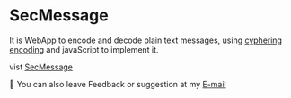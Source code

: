 # SecMessage

It is WebApp to encode and decode plain text messages, using [cyphering encoding](https://en.wikipedia.org/wiki/Cipher) and javaScript to implement it.


vist [SecMessage](http://ryuz.heliohost.org/)

:penguin: You can also leave Feedback or suggestion at my [E-mail](mailto:gauravashankar.bk@gmail.com) 
